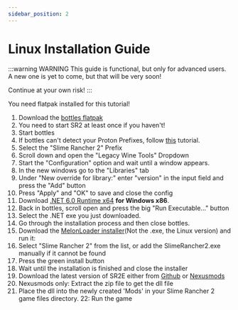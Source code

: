 ```yaml
---
sidebar_position: 2
---
```


# Linux Installation Guide
:::warning WARNING
This guide is functional, but only for advanced users. A new one is yet to come, but that will be very soon!

Continue at your own risk!
:::

You need flatpak installed for this tutorial!
1. Download the [bottles flatpak](<https://flathub.org/apps/com.usebottles.bottles>)
2. You need to start SR2 at least once if you haven't!
3. Start bottles
4. If bottles can't detect your Proton Prefixes, follow [this](<https://docs.usebottles.com/flatpak/cant-enable-steam-proton-manager>) tutorial.
5. Select the "Slime Rancher 2" Prefix
6. Scroll down and open the "Legacy Wine Tools" Dropdown
7. Start the "Configuration" option and wait until a window appears.
8. In the new windows go to the "Libraries" tab
9. Under "New override for library:" enter "version" in the input field and press the "Add" button
10. Press "Apply" and "OK" to save and close the config
11. Download [.NET 6.0 Runtime x64](<https://dotnet.microsoft.com/en-us/download/dotnet/6.0>) **for Windows x86**.
12. Back in bottles, scroll open and press the big "Run Executable..." button
13. Select the .NET exe you just downloaded.
14. Go through the installation process and then close bottles.
15. Download the [MelonLoader installer](<https://github.com/LavaGang/MelonLoader.Installer/releases>)(Not the .exe, the Linux version) and run it:
16. Select "Slime Rancher 2" from the list, or add the SlimeRancher2.exe manually if it cannot be found
17. Press the green install button
18. Wait until the installation is finished and close the installer
19. Download the latest version of SR2E either from [Github](<https://github.com/ThatFinnDev/SR2E/releases>) or [Nexusmods](<https://www.nexusmods.com/slimerancher2/mods/60?tab=files>)
20. Nexusmods only: Extract the zip file to get the dll file
21. Place the dll into the newly created 'Mods' in your Slime Rancher 2 game files directory.
22: Run the game